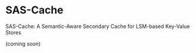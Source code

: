 # SAS-Cache
SAS-Cache: A Semantic-Aware Secondary Cache for LSM-based Key-Value Stores

(coming soon)
